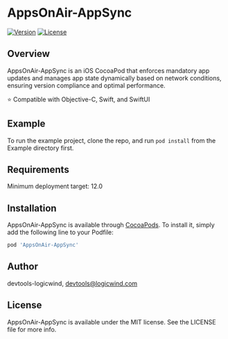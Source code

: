 # AppsOnAir-AppSync

[![Version](https://img.shields.io/cocoapods/v/AppsOnAir-AppSync.svg?style=flat)](https://cocoapods.org/pods/AppsOnAir-AppSync)
[![License](https://img.shields.io/cocoapods/l/AppsOnAir-AppSync.svg?style=flat)](https://cocoapods.org/pods/AppsOnAir-AppSync)

## Overview

AppsOnAir-AppSync is an iOS CocoaPod that enforces mandatory app updates and manages app state dynamically based on network conditions, ensuring version compliance and optimal performance.

⭐️ Compatible with Objective-C, Swift, and SwiftUI


## Example

To run the example project, clone the repo, and run `pod install` from the Example directory first.

## Requirements

Minimum deployment target: 12.0

## Installation

AppsOnAir-AppSync is available through [CocoaPods](https://cocoapods.org). To install
it, simply add the following line to your Podfile:

```ruby
pod 'AppsOnAir-AppSync'
```

## Author

devtools-logicwind, devtools@logicwind.com

## License

AppsOnAir-AppSync is available under the MIT license. See the LICENSE file for more info.
